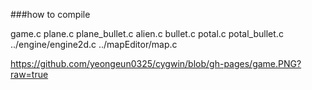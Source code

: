 
###how to compile

game.c plane.c plane_bullet.c alien.c bullet.c potal.c potal_bullet.c ../engine/engine2d.c ../mapEditor/map.c

https://github.com/yeongeun0325/cygwin/blob/gh-pages/game.PNG?raw=true
